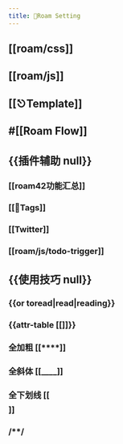```yaml
---
title: 🔨Roam Setting
---
```


## [[roam/css]]

## [[roam/js]]

## [[⎋Template]]

## #[[Roam Flow]]

## {{插件辅助 null}}
### [[roam42功能汇总]]

### [[📌Tags]]

### [[Twitter]]

### [[roam/js/todo-trigger]]

## {{使用技巧 null}}
### {{or toread|read|reading}}

### {{attr-table [[]]}}

### 全加粗 [[****]]

### 全斜体 [[____]]

### 全下划线 [[$$$$]]

### /**/

### 
